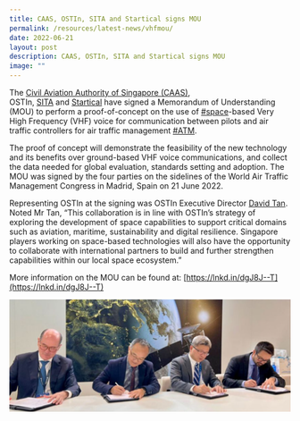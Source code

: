 ```yaml
---
title: CAAS, OSTIn, SITA and Startical signs MOU
permalink: /resources/latest-news/vhfmou/
date: 2022-06-21
layout: post
description: CAAS, OSTIn, SITA and Startical signs MOU
image: ""
---
```

The [Civil Aviation Authority of Singapore (CAAS)](https://www.linkedin.com/in/ACoAADa9R2sB35XOYSFhsRve8sOsg-oHolVj244), OSTIn, [SITA](https://www.linkedin.com/company/sita/) and [Startical](https://www.linkedin.com/company/startical/) have signed a Memorandum of Understanding (MOU) to perform a proof-of-concept on the use of [#space](https://www.linkedin.com/feed/hashtag/?keywords=space&highlightedUpdateUrns=urn%3Ali%3Aactivity%3A6945356157586653184)\-based Very High Frequency (VHF) voice for communication between pilots and air traffic controllers for air traffic management [#ATM](https://www.linkedin.com/feed/hashtag/?keywords=atm&highlightedUpdateUrns=urn%3Ali%3Aactivity%3A6945356157586653184).  
  
The proof of concept will demonstrate the feasibility of the new technology and its benefits over ground-based VHF voice communications, and collect the data needed for global evaluation, standards setting and adoption. The MOU was signed by the four parties on the sidelines of the World Air Traffic Management Congress in Madrid, Spain on 21 June 2022.  
  
Representing OSTIn at the signing was OSTIn Executive Director [David Tan](https://www.linkedin.com/in/ACoAAAYQza8Bfu9F-9R6pdbxl8KW7a0LEhZIYGk). Noted Mr Tan, “This collaboration is in line with OSTIn’s strategy of exploring the development of space capabilities to support critical domains such as aviation, maritime, sustainability and digital resilience. Singapore players working on space-based technologies will also have the opportunity to collaborate with international partners to build and further strengthen capabilities within our local space ecosystem.”  
  
More information on the MOU can be found at: [https://lnkd.in/dgJ8J--T](https://lnkd.in/dgJ8J--T)

![CAASMOU](/images/Social%20Media%20Photos/CAAS%20OSTIn%20MOU.png)